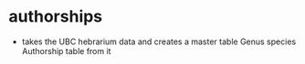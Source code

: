 # authorships

- takes the UBC hebrarium data and creates a master table Genus species Authorship table from it
